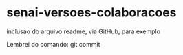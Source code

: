 # senai-versoes-colaboracoes

inclusao do arquivo readme, via GitHub, para exemplo  

Lembrei do comando: git commit
